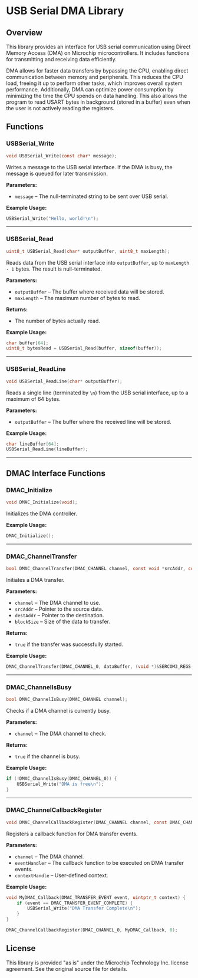 # USB Serial DMA Library

## Overview
This library provides an interface for USB serial communication using Direct Memory Access (DMA) on Microchip microcontrollers. It includes functions for transmitting and receiving data efficiently. 

DMA allows for faster data transfers by bypassing the CPU, enabling direct communication between memory and peripherals. This reduces the CPU load, freeing it up to perform other tasks, which improves overall system performance. Additionally, DMA can optimize power consumption by minimizing the time the CPU spends on data handling. This also allows the program to read USART bytes in background (stored in a buffer) even when the user is not actively reading the registers.

## Functions

### USBSerial_Write
```c
void USBSerial_Write(const char* message);
```
Writes a message to the USB serial interface. If the DMA is busy, the message is queued for later transmission.

**Parameters:**
- `message` – The null-terminated string to be sent over USB serial.

**Example Usage:**
```c
USBSerial_Write("Hello, world!\n");
```

---

### USBSerial_Read
```c
uint8_t USBSerial_Read(char* outputBuffer, uint8_t maxLength);
```
Reads data from the USB serial interface into `outputBuffer`, up to `maxLength - 1` bytes. The result is null-terminated.

**Parameters:**
- `outputBuffer` – The buffer where received data will be stored.
- `maxLength` – The maximum number of bytes to read.

**Returns:**
- The number of bytes actually read.

**Example Usage:**
```c
char buffer[64];
uint8_t bytesRead = USBSerial_Read(buffer, sizeof(buffer));
```

---

### USBSerial_ReadLine
```c
void USBSerial_ReadLine(char* outputBuffer);
```
Reads a single line (terminated by `\n`) from the USB serial interface, up to a maximum of 64 bytes.

**Parameters:**
- `outputBuffer` – The buffer where the received line will be stored.

**Example Usage:**
```c
char lineBuffer[64];
USBSerial_ReadLine(lineBuffer);
```

---

## DMAC Interface Functions

### DMAC_Initialize
```c
void DMAC_Initialize(void);
```
Initializes the DMA controller.

**Example Usage:**
```c
DMAC_Initialize();
```

---

### DMAC_ChannelTransfer
```c
bool DMAC_ChannelTransfer(DMAC_CHANNEL channel, const void *srcAddr, const void *destAddr, size_t blockSize);
```
Initiates a DMA transfer.

**Parameters:**
- `channel` – The DMA channel to use.
- `srcAddr` – Pointer to the source data.
- `destAddr` – Pointer to the destination.
- `blockSize` – Size of the data to transfer.

**Returns:**
- `true` if the transfer was successfully started.

**Example Usage:**
```c
DMAC_ChannelTransfer(DMAC_CHANNEL_0, dataBuffer, (void *)&SERCOM3_REGS->USART_INT.SERCOM_DATA, length);
```

---

### DMAC_ChannelIsBusy
```c
bool DMAC_ChannelIsBusy(DMAC_CHANNEL channel);
```
Checks if a DMA channel is currently busy.

**Parameters:**
- `channel` – The DMA channel to check.

**Returns:**
- `true` if the channel is busy.

**Example Usage:**
```c
if (!DMAC_ChannelIsBusy(DMAC_CHANNEL_0)) {
    USBSerial_Write("DMA is free\n");
}
```

---

### DMAC_ChannelCallbackRegister
```c
void DMAC_ChannelCallbackRegister(DMAC_CHANNEL channel, const DMAC_CHANNEL_CALLBACK eventHandler, const uintptr_t contextHandle);
```
Registers a callback function for DMA transfer events.

**Parameters:**
- `channel` – The DMA channel.
- `eventHandler` – The callback function to be executed on DMA transfer events.
- `contextHandle` – User-defined context.

**Example Usage:**
```c
void MyDMAC_Callback(DMAC_TRANSFER_EVENT event, uintptr_t context) {
    if (event == DMAC_TRANSFER_EVENT_COMPLETE) {
        USBSerial_Write("DMA Transfer Complete\n");
    }
}

DMAC_ChannelCallbackRegister(DMAC_CHANNEL_0, MyDMAC_Callback, 0);
```

## License
This library is provided "as is" under the Microchip Technology Inc. license agreement. See the original source file for details.

